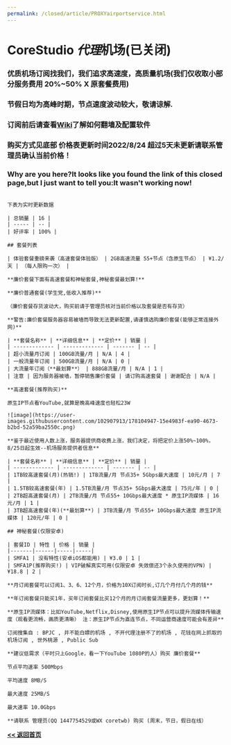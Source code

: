 ```yaml
---
permalink: /closed/article/PROXYairportservice.html
---
```


# CoreStudio *代理*机场(已关闭)

### 优质机场订阅找我们，我们追求高速度，高质量机场(我们仅收取小部分服务费用 20%~50% X 原套餐费用)

### 节假日均为高峰时期，节点速度波动较大，敬请谅解.

### 订阅前后请查看[Wiki](/wiki/翻墙)了解如何翻墙及配置软件

### 购买方式见底部 价格表更新时间2022/8/24 超过5天未更新请联系管理员确认当前价格！

### Why are you here?It looks like you found the link of this closed page,but I just want to tell you:It wasn't working now!

```

下表为实时更新数据

| 总销量 | 16 |
| ----- | -- |
| 好评率 | 100% |

## 套餐列表

| 体验套餐重磅来袭（高速套餐体验版） | 2GB高速流量 55+节点（含原生节点） | ¥1.2/天 | （每人限购一次） |

**廉价套餐下面有高速套餐和神秘套餐,神秘套餐最划算!**

**廉价普通套餐(学生党,低收入推荐)**

（廉价套餐存货波动大，购买前请于管理员核对当前价格以及套餐是否有存货）

**警告:廉价套餐服务器容易被墙而导致无法更新配置,请谨慎选购廉价套餐(能够正常连接外网)**

| **套餐名称** | **详细信息** | **定价** | 销量 |
| ------------- | ------------- | ------- | -- |
| 超小流量月订阅 | 100GB流量/月 | N/A | 4 |
| 一般流量年订阅 | 500GB流量/月 | N/A | 0 |
| 大流量年订阅（**最划算**） | 888GB流量/月 | N/A | 1 |
| 注意 | 因为服务器被墙，暂停销售廉价套餐 | 请订购高速套餐 | 谢谢配合 | N/A |

**高速套餐(推荐购买)**

原生IP节点看YouTube,就算是晚高峰速度也轻松23W

![image](https://user-images.githubusercontent.com/102907913/178104947-15e4983f-ea90-4673-b2bd-52a59ba2550c.png)

**鉴于最近使用人数上涨，服务器提供商收费上涨，我们决定，将把定价上涨50%~100%，8/25日起生效--机场服务提供者信息**

| **套餐名称** | **详细信息** | **定价** | 销量 |
| ------------- | ------------- | ------- | -- |
| 1TB较高速套餐(月)(热销!) | 1TB流量/月 节点35+ 5Gbps最大速度 | 10元/月 | 7 |
| 1.5TB较高速套餐(年) | 1.5TB流量/月 节点35+ 5Gbps最大速度 | 75元/年 | 0 |
| 2TB超高速套餐(月) | 2TB流量/月 节点55+ 10Gbps最大速度 * 原生IP流媒体 | 16元/月 | 1 |
| 3TB超高速套餐(年)(**最划算**) | 3TB流量/月 节点55+ 10Gbps最大速度 原生IP流媒体 | 120元/年 | 0 |

## 神秘套餐(仅限安卓)

| 套餐ID | 特性 | 价格 | 销量 |
|-------|------|-----|-----|
| SMFA1 | 没有特性(安卓iOS都能用) | ¥3.0 | 1 |
| SMFA1P(推荐购买!) | VIP破解真实可用(仅限安卓 失效偿还3个永久使用的VPN) | ¥18.8 | 2 |

**月订阅套餐可以订阅1、3、6、12个月，价格为10X订阅时长,订几个月付几个月的钱**

**年订阅套餐只能买1年，买年订阅套餐比买12个月的月订阅套餐流量更多，更划算！**

**原生IP流媒体：比如YouTube,Netflix,Disney,使用原生IP节点可以提升流媒体传输速度（观看更流畅，画质更清晰） 注：原生IP节点为直连节点，不同运营商速度可能会有差异**

订阅搜集自 : BPJC , 并不能白嫖的机场 , 不开代理注册不了的机场 , 花钱在网上抓取的机场订阅 , 世外桃源 , Public Sub

**建议低需求（平时只上Google，看一下YouTube 1080P的人）购买 廉价套餐**

节点平均速率 500Mbps

平均速度 8MB/S

最大速度 25MB/S

最大速率 10.0Gbps

**请联系 管理员(QQ 1447754529或WX coretwb) 购买 (周末，节日，假日在线）

```

**[<< 返回首页](https://corestudi0.github.io)**
